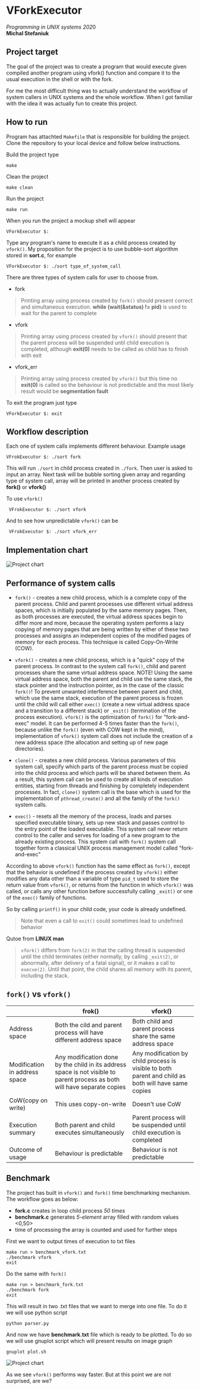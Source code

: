# VForkExecutor  
*Programming in UNIX systems 202*0  
**Michal Stefaniuk**  
## Project target
The goal of the project was to create a program that would execute given compiled another program using vfork() function and compare it to the usual execution in the shell or with the fork. 

For me the most difficult thing was to actually understand the workflow of system callers in UNIX systems and the whole workflow. When I got familiar with the idea it was actually fun to create this project. 
## How to run
Program has attachted `Makefile` that is responsible for building the project. Clone the repository to your local device and follow below instructions.

Build the project type

    make
Clean the project

    make clean
   Run the project
   

    make run
   When you run the project a mockup shell will appear
   

    VForkExecutor $:
  Type any program's name to execute it as a child process created by `vfork()`. My proposition for the project is to use bubble-sort algorithm stored in **sort.c**, for example

    VForkExecutor $: ./sort type_of_system_call
  There are three types of system calls for user to choose from.
  * fork
>Printing array using process created by `fork()` should  present correct and simultaneous execution. 
>**while (wait(&status) != pid)** is used to wait for the parent to complete
  * vfork
  >Printing array using process created by `vfork()` should present that the parent process will be suspended until child execution is completed, although **exit(0)** needs to be called as child has to finish with exit
   
  * vfork_err
  >Printing array using process created by `vfork()`  but this time no **exit(0)**  is called so the behaviour is not predictable and the most likely result would be **segmentation fault** 
 
To exit the program just type

    VForkExecutor $: exit

## Workflow description  
  Each one of system calls implements different behaviour. Example usage

    VFrokExecutor $: ./sort fork
This will run `./sort` in child process created in `./fork`. Then user is asked to input an array. Next task will be bubble sorting given array and regarding type of system call, array will be printed in another process created by **fork()** or **vfork()** 

To use `vfork()`

     VFrokExecutor $: ./sort vfork
And to see how unpredictable `vfork()` can be
   
     VFrokExecutor $: ./sort vfork_err

 
 ## Implementation chart
![Project chart](https://github.com/michals96/VForkExecutor/blob/master/chart.png)


## Performance of system calls
* `fork()`  - creates a new child process, which is a complete copy of the parent process. Child and parent processes use different virtual address spaces, which is initially populated by the same memory pages. Then, as both processes are executed, the virtual address spaces begin to differ more and more, because the operating system performs a lazy copying of memory pages that are being written by either of these two processes and assigns an independent copies of the modified pages of memory for each process. This technique is called Copy-On-Write (COW).

* `vfork()`  - creates a new child process, which is a "quick" copy of the parent process. In contrast to the system call  `fork()`, child and parent processes share the same virtual address space. NOTE! Using the same virtual address space, both the parent and child use the same stack, the stack pointer and the instruction pointer, as in the case of the classic  `fork()`! To prevent unwanted interference between parent and child, which use the same stack, execution of the parent process is frozen until the child will call either  `exec()`  (create a new virtual address space and a transition to a different stack) or  `_exit()`  (termination of the process execution).  `vfork()`  is the optimization of  `fork()`  for "fork-and-exec" model. It can be performed 4-5 times faster than the  `fork()`, because unlike the  `fork()`  (even with COW kept in the mind), implementation of  `vfork()`  system call does not include the creation of a new address space (the allocation and setting up of new page directories).

* `clone()`  - creates a new child process. Various parameters of this system call, specify which parts of the parent process must be copied into the child process and which parts will be shared between them. As a result, this system call can be used to create all kinds of execution entities, starting from threads and finishing by completely independent processes. In fact,  `clone()`  system call is the base which is used for the implementation of  `pthread_create()`  and all the family of the  `fork()`  system calls.

*  `exec()`  - resets all the memory of the process, loads and parses specified executable binary, sets up new stack and passes control to the entry point of the loaded executable. This system call never return control to the caller and serves for loading of a new program to the already existing process. This system call with  `fork()`  system call together form a classical UNIX process management model called "fork-and-exec"


According to above  `vfork()`  function has the same effect as  `fork()`, except that the behavior is undefined if the process created by  `vfork()`  either modifies any data other than a variable of type  `pid_t`  used to store the return value from  `vfork()`, or returns from the function in which  `vfork()`  was called, or calls any other function before successfully calling  `_exit()`  or one of the  `exec()`  family of functions.

So by calling  `printf()`  in your child code, your code is already undefined. 

> Note that even a call to  `exit()`  could  sometimes lead to undefined behavior

Qutoe from **LINUX man**
>`vfork()` differs from `fork(2)` in that the calling thread is suspended until the child terminates (either normally, by calling `_exit(2)`, or abnormally, after delivery of a fatal signal), or it makes a call to `execve(2)`. Until that point, the child shares all memory with its parent, including the stack.
## `fork()` vs `vfork()`

|                |frok()                          |vfork()                         |
|----------------|-------------------------------|-----------------------------|
|Address space|Both the cild and parent process will have different address space            |Both child and parent process share the same address space           |
|Modification in address space          |Any modification done by the child in its address space is not visible to parent process as both will have separate copies            |Any modification by child process is visible to both parent and child as both will have same copies            |
|CoW(copy on write)          |This uses copy-on-write|Doesn't use CoW|
|Execution summary          |Both parent and child executes simultaneously|Parent process will be suspended until child execution is completed|
|Outcome of usage          |Behaviour is predictable|Behaviour is not predictable|

## Benchmark

The project has built in `vfork()` and `fork()` time benchmarking mechanism.
The workflow goes as below:
* **fork.c** creates in loop child process *50 times*
* **benchmark.c** generates *5-element* array filled with random values <0,50>
* time of processing the array is counted and used for further steps 

First we want to output times of execution to txt files

    make run > benchmark_vfork.txt
    ./benchmark vfork
    exit
  Do the same with `fork()`
  

    make run > benchmark_fork.txt
    ./benchmark fork
    exit
   This will result in two .txt files that we want to merge into one file. To do it we will use python script 
   

    python parser.py
   And now we have **benchmark.txt** file which is ready to be plotted. To do so we will use gnuplot script which will present results on image graph
   

    gnuplot plot.sh
 
![Project chart](https://github.com/michals96/VForkExecutor/blob/master/graph_bench.png)

As we see `vfork()` performs way faster. But at this point we are not surprised, are we?


